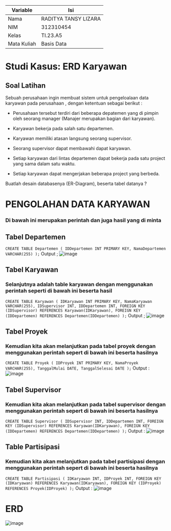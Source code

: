 | Variable | Isi |
| -------- | --- |
| Nama | RADITYA TANSY LIZARA  |
| NIM | 312310454 |
| Kelas | TI.23.A5 |
| Mata Kuliah | Basis Data |

# Studi Kasus: ERD Karyawan

## Soal Latihan

Sebuah perusahaan ingin membuat sistem untuk pengeloalaan data karyawan pada perusahaan , dengan ketentuan sebagai berikut :

-  Perusahaan tersebut terdiri dari beberapa depatemen yang di pimpin oleh seorang manager (Manajer merupakan bagian dari karyawan).

-  Karyawan bekerja pada salah satu departemen.

-  Karyawan memiliki atasan langsung seorang supervisor.

-  Seorang supervisor dapat membawahi dapat karyawan.

-  Setiap karyawan dari lintas departemen dapat bekerja pada satu project yang sama dalam satu waktu.

-  Setiap karyawan dapat mengerjakan beberapa project yang berbeda.

Buatlah desain databasenya (ER-Diagram), beserta tabel datanya ?

# PENGOLAHAN DATA KARYAWAN
### Di bawah ini merupakan perintah dan juga hasil yang di minta
## Tabel Departemen
`
CREATE TABLE Departemen ( IDDepartemen INT PRIMARY KEY, NamaDepartemen VARCHAR(255) );
`
Output ;
![image](https://github.com/RadityaTansyLizara/PRAKTIKUM6/assets/147571863/0cdd48c0-a311-420d-b9a0-26c090f79453)


## Tabel Karyawan
### Selanjutnya adalah table karyawan dengan menggunakan perintah seperti di bawah ini beserta hasil

`
CREATE TABLE Karyawan ( IDKaryawan INT PRIMARY KEY, NamaKaryawan VARCHAR(255), IDSupervisor INT, IDDepartemen INT, FOREIGN KEY (IDSupervisor) REFERENCES Karyawan(IDKaryawan), FOREIGN KEY (IDDepartemen) REFERENCES Departemen(IDDepartemen) );
`
Output ;
![image](https://github.com/RadityaTansyLizara/PRAKTIKUM6/assets/147571863/10fde58e-4e9a-42c8-902b-6ae7cf290bf5)


## Tabel Proyek
### Kemudian kita akan melanjutkan pada tabel proyek dengan menggunakan perintah sepert di bawah ini beserta hasilnya

`
CREATE TABLE Proyek ( IDProyek INT PRIMARY KEY, NamaProyek VARCHAR(255), TanggalMulai DATE, TanggalSelesai DATE );
`
Output :
![image](https://github.com/RadityaTansyLizara/PRAKTIKUM6/assets/147571863/bddc0796-8089-4b29-a008-fa2a529725e0)


## Tabel Supervisor
### Kemudian kita akan melanjutkan pada tabel supervisor dengan menggunakan perintah sepert di bawah ini beserta hasilnya

`
CREATE TABLE Supervisor ( IDSupervisor INT, IDDepartemen INT, FOREIGN KEY (IDSupervisor) REFERENCES Karyawan(IDKaryawan), FOREIGN KEY (IDDepartemen) REFERENCES Departemen(IDDepartemen) );
`
Output :
![image](https://github.com/RadityaTansyLizara/PRAKTIKUM6/assets/147571863/0b8ce0d5-9434-4c53-9dde-a9730afa67e4)


## Table Partisipasi
### Kemudian kita akan melanjutkan pada tabel partisipasi dengan menggunakan perintah sepert di bawah ini beserta hasilnya

`
CREATE TABLE Partisipasi ( IDKaryawan INT, IDProyek INT, FOREIGN KEY (IDKaryawan) REFERENCES Karyawan(IDKaryawan), FOREIGN KEY (IDProyek) REFERENCES Proyek(IDProyek) );
`
Output :
![image](https://github.com/RadityaTansyLizara/PRAKTIKUM6/assets/147571863/f3655ef9-5934-4f89-9642-f7dd7458e0e5)


# ERD
![image](https://github.com/RadityaTansyLizara/PRAKTIKUM6/assets/147571863/02c5137c-625d-43bc-ac47-e2a983255f85)
